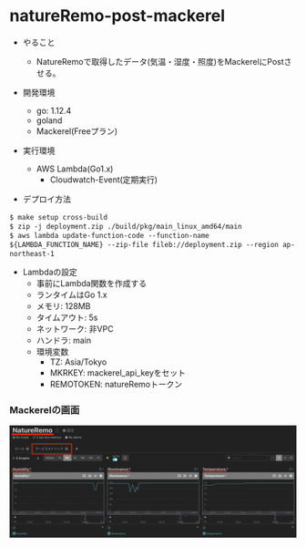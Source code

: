 # natureRemo-post-mackerel

- やること
  - NatureRemoで取得したデータ(気温・湿度・照度)をMackerelにPostさせる。

- 開発環境
  - go: 1.12.4
  - goland
  - Mackerel(Freeプラン)

- 実行環境
  - AWS Lambda(Go1.x)
    - Cloudwatch-Event(定期実行)

- デプロイ方法
```
$ make setup cross-build
$ zip -j deployment.zip ./build/pkg/main_linux_amd64/main
$ aws lambda update-function-code --function-name ${LAMBDA_FUNCTION_NAME} --zip-file fileb://deployment.zip --region ap-northeast-1
```

- Lambdaの設定
  - 事前にLambda関数を作成する
  - ランタイムはGo 1.x
  - メモリ: 128MB
  - タイムアウト: 5s
  - ネットワーク: 非VPC
  - ハンドラ: main
  - 環境変数
    - TZ: Asia/Tokyo
    - MKRKEY: mackerel_api_keyをセット
    - REMOTOKEN: natureRemoトークン

### Mackerelの画面

![Alt Text](https://github.com/yhidetoshi/Pictures/raw/master/mackerel/natureRemo-mackerel-graph.png)
